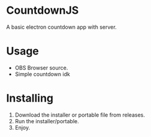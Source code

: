 # CountdownJS

A basic electron countdown app with server.

# Usage

- OBS Browser source.
- Simple countdown idk

# Installing

1. Download the installer or portable file from releases.
2. Run the installer/portable.
3. Enjoy.
